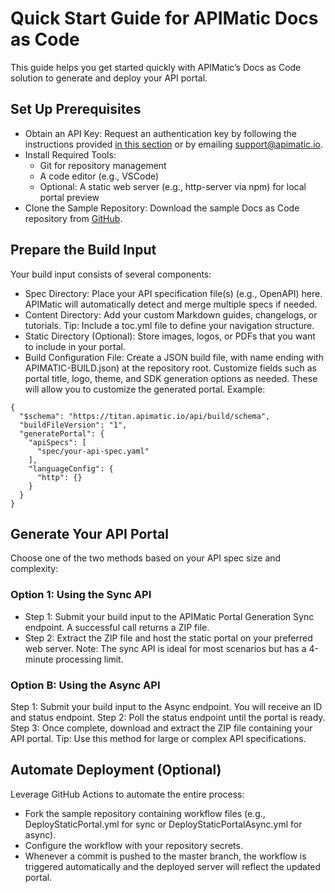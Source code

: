 # Quick Start Guide for APIMatic Docs as Code
This guide helps you get started quickly with APIMatic’s Docs as Code solution to generate and deploy your API portal.
## Set Up Prerequisites
- Obtain an API Key:
Request an authentication key by following the instructions provided [in this section]([url](https://docs.apimatic.io/account-management/obtaining-auth-keys/)) or by emailing support@apimatic.io.
-	Install Required Tools:
	- Git for repository management
  	- A code editor (e.g., VSCode)
	- Optional: A static web server (e.g., http-server via npm) for local portal preview
- Clone the Sample Repository:
Download the sample Docs as Code repository from [GitHub]([url](https://github.com/apimatic/static-portal-workflow)).
## Prepare the Build Input
Your build input consists of several components:
-	Spec Directory:
Place your API specification file(s) (e.g., OpenAPI) here. APIMatic will automatically detect and merge multiple specs if needed.
-	Content Directory:
Add your custom Markdown guides, changelogs, or tutorials.
Tip: Include a toc.yml file to define your navigation structure.
-	Static Directory (Optional):
Store images, logos, or PDFs that you want to include in your portal.
-	Build Configuration File:
Create a JSON build file, with name ending with APIMATIC-BUILD.json) at the repository root. Customize fields such as portal title, logo, theme, and SDK generation options as needed. These will allow you to customize the generated portal.
Example:
```
{
  "$schema": "https://titan.apimatic.io/api/build/schema",
  "buildFileVersion": "1",
  "generatePortal": {
    "apiSpecs": [
      "spec/your-api-spec.yaml"
    ],
    "languageConfig": {
      "http": {}
    }
  }
}
```
## Generate Your API Portal
Choose one of the two methods based on your API spec size and complexity:

### Option 1: Using the Sync API
- Step 1:
Submit your build input to the APIMatic Portal Generation Sync endpoint. A successful call returns a ZIP file.
- Step 2:
Extract the ZIP file and host the static portal on your preferred web server.
Note: The sync API is ideal for most scenarios but has a 4-minute processing limit.

### Option B: Using the Async API
Step 1:
Submit your build input to the Async endpoint. You will receive an ID and status endpoint.
Step 2:
Poll the status endpoint until the portal is ready.
Step 3:
Once complete, download and extract the ZIP file containing your API portal.
Tip: Use this method for large or complex API specifications.

## Automate Deployment (Optional)
Leverage GitHub Actions to automate the entire process:
- Fork the sample repository containing workflow files (e.g., DeployStaticPortal.yml for sync or DeployStaticPortalAsync.yml for async).
- Configure the workflow with your repository secrets.
- Whenever a commit is pushed to the master branch, the workflow is triggered automatically and the deployed server will reflect the updated portal.
